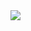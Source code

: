 <img align="left" src="https://github-readme-stats.vercel.app/api?username=devmax92&show_icons=true&hide_border=true&theme=highcontrast" />

